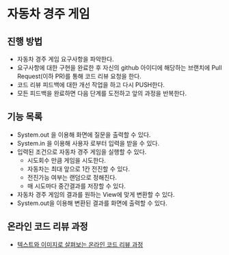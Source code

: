 # 자동차 경주 게임
## 진행 방법
* 자동차 경주 게임 요구사항을 파악한다.
* 요구사항에 대한 구현을 완료한 후 자신의 github 아이디에 해당하는 브랜치에 Pull Request(이하 PR)를 통해 코드 리뷰 요청을 한다.
* 코드 리뷰 피드백에 대한 개선 작업을 하고 다시 PUSH한다.
* 모든 피드백을 완료하면 다음 단계를 도전하고 앞의 과정을 반복한다.

## 기능 목록
* System.out 을 이용해 화면에 질문을 출력할 수 있다.
* System.in 을 이용해 사용자 로부터 입력을 받을 수 있다.
* 입력된 조건으로 자동차 경주 게임을 실행할 수 있다.
    * 시도회수 만큼 게임을 시도한다.
    * 자동차는 최대 앞으로 1칸 전진할 수 있다.
    * 전진가능 여부는 랜덤으로 정해진다.
    * 매 시도마다 중간결과를 저장할 수 있다.
* 자동차 경주 게임의 결과를 원하는 View에 맞게 변환할 수 있다.
* System.out을 이용해 변환된 결과를 화면에 출력할 수 있다.   

## 온라인 코드 리뷰 과정
* [텍스트와 이미지로 살펴보는 온라인 코드 리뷰 과정](https://github.com/next-step/nextstep-docs/tree/master/codereview)